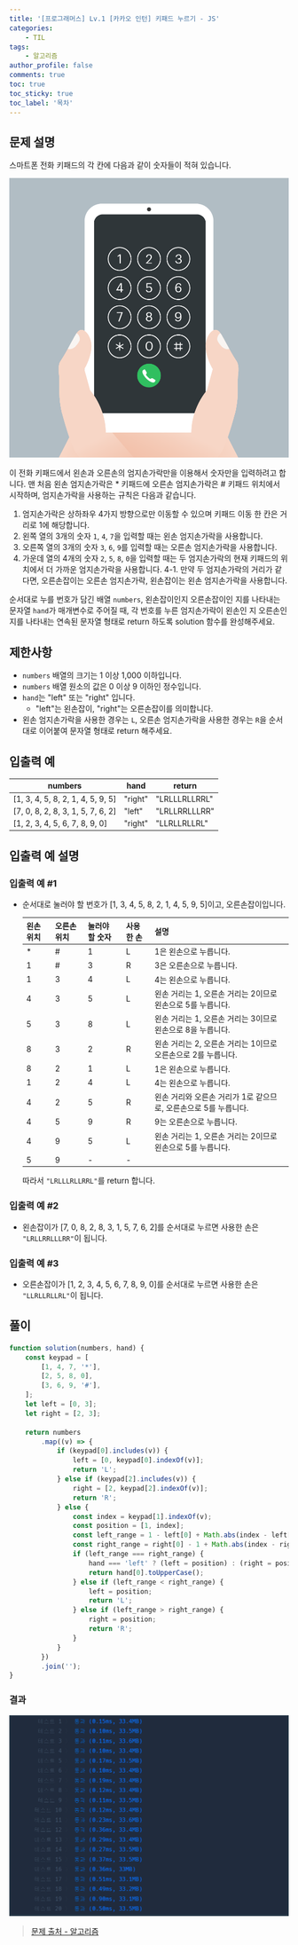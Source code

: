```yaml
---
title: '[프로그래머스] Lv.1 [카카오 인턴] 키패드 누르기 - JS'
categories:
    - TIL
tags:
    - 알고리즘
author_profile: false
comments: true
toc: true
toc_sticky: true
toc_label: '목차'
---
```


## 문제 설명

스마트폰 전화 키패드의 각 칸에 다음과 같이 숫자들이 적혀 있습니다.

![result](/assets/images/2023/09/17/algorithm-70-desc1.png)

이 전화 키패드에서 왼손과 오른손의 엄지손가락만을 이용해서 숫자만을 입력하려고 합니다.
맨 처음 왼손 엄지손가락은 \* 키패드에 오른손 엄지손가락은 # 키패드 위치에서 시작하며, 엄지손가락을 사용하는 규칙은 다음과 같습니다.

1. 엄지손가락은 상하좌우 4가지 방향으로만 이동할 수 있으며 키패드 이동 한 칸은 거리로 1에 해당합니다.
2. 왼쪽 열의 3개의 숫자 `1`, `4`, `7`을 입력할 때는 왼손 엄지손가락을 사용합니다.
3. 오른쪽 열의 3개의 숫자 `3`, `6`, `9`를 입력할 때는 오른손 엄지손가락을 사용합니다.
4. 가운데 열의 4개의 숫자 `2`, `5`, `8`, `0`을 입력할 때는 두 엄지손가락의 현재 키패드의 위치에서 더 가까운 엄지손가락을 사용합니다.
   4-1. 만약 두 엄지손가락의 거리가 같다면, 오른손잡이는 오른손 엄지손가락, 왼손잡이는 왼손 엄지손가락을 사용합니다.

순서대로 누를 번호가 담긴 배열 `numbers`, 왼손잡이인지 오른손잡이인 지를 나타내는 문자열 `hand`가 매개변수로 주어질 때, 각 번호를 누른 엄지손가락이 왼손인 지 오른손인 지를 나타내는 연속된 문자열 형태로 return 하도록 solution 함수를 완성해주세요.

## 제한사항

-   `numbers` 배열의 크기는 1 이상 1,000 이하입니다.
-   `numbers` 배열 원소의 값은 0 이상 9 이하인 정수입니다.
-   `hand`는 "left" 또는 "right" 입니다.
    -   "left"는 왼손잡이, "right"는 오른손잡이를 의미합니다.
-   왼손 엄지손가락을 사용한 경우는 `L`, 오른손 엄지손가락을 사용한 경우는 `R`을 순서대로 이어붙여 문자열 형태로 return 해주세요.

## 입출력 예

| numbers                           | hand    | return        |
| --------------------------------- | ------- | ------------- |
| [1, 3, 4, 5, 8, 2, 1, 4, 5, 9, 5] | "right" | "LRLLLRLLRRL" |
| [7, 0, 8, 2, 8, 3, 1, 5, 7, 6, 2] | "left"  | "LRLLRRLLLRR" |
| [1, 2, 3, 4, 5, 6, 7, 8, 9, 0]    | "right" | "LLRLLRLLRL"  |

## 입출력 예 설명

### 입출력 예 #1

-   순서대로 눌러야 할 번호가 [1, 3, 4, 5, 8, 2, 1, 4, 5, 9, 5]이고, 오른손잡이입니다.

    | 왼손 위치 | 오른손 위치 | 눌러야 할 숫자 | 사용한 손 | 설명                                                             |
    | --------- | ----------- | -------------- | --------- | ---------------------------------------------------------------- |
    | \*        | #           | 1              | L         | 1은 왼손으로 누릅니다.                                           |
    | 1         | #           | 3              | R         | 3은 오른손으로 누릅니다.                                         |
    | 1         | 3           | 4              | L         | 4는 왼손으로 누릅니다.                                           |
    | 4         | 3           | 5              | L         | 왼손 거리는 1, 오른손 거리는 2이므로 왼손으로 5를 누릅니다.      |
    | 5         | 3           | 8              | L         | 왼손 거리는 1, 오른손 거리는 3이므로 왼손으로 8을 누릅니다.      |
    | 8         | 3           | 2              | R         | 왼손 거리는 2, 오른손 거리는 1이므로 오른손으로 2를 누릅니다.    |
    | 8         | 2           | 1              | L         | 1은 왼손으로 누릅니다.                                           |
    | 1         | 2           | 4              | L         | 4는 왼손으로 누릅니다.                                           |
    | 4         | 2           | 5              | R         | 왼손 거리와 오른손 거리가 1로 같으므로, 오른손으로 5를 누릅니다. |
    | 4         | 5           | 9              | R         | 9는 오른손으로 누릅니다.                                         |
    | 4         | 9           | 5              | L         | 왼손 거리는 1, 오른손 거리는 2이므로 왼손으로 5를 누릅니다.      |
    | 5         | 9           | -              | -         |                                                                  |

    따라서 `"LRLLLRLLRRL"`를 return 합니다.

### 입출력 예 #2

-   왼손잡이가 [7, 0, 8, 2, 8, 3, 1, 5, 7, 6, 2]를 순서대로 누르면 사용한 손은 `"LRLLRRLLLRR"`이 됩니다.

### 입출력 예 #3

-   오른손잡이가 [1, 2, 3, 4, 5, 6, 7, 8, 9, 0]를 순서대로 누르면 사용한 손은 `"LLRLLRLLRL"`이 됩니다.

## 풀이

```javascript
function solution(numbers, hand) {
    const keypad = [
        [1, 4, 7, '*'],
        [2, 5, 8, 0],
        [3, 6, 9, '#'],
    ];
    let left = [0, 3];
    let right = [2, 3];

    return numbers
        .map((v) => {
            if (keypad[0].includes(v)) {
                left = [0, keypad[0].indexOf(v)];
                return 'L';
            } else if (keypad[2].includes(v)) {
                right = [2, keypad[2].indexOf(v)];
                return 'R';
            } else {
                const index = keypad[1].indexOf(v);
                const position = [1, index];
                const left_range = 1 - left[0] + Math.abs(index - left[1]);
                const right_range = right[0] - 1 + Math.abs(index - right[1]);
                if (left_range === right_range) {
                    hand === 'left' ? (left = position) : (right = position);
                    return hand[0].toUpperCase();
                } else if (left_range < right_range) {
                    left = position;
                    return 'L';
                } else if (left_range > right_range) {
                    right = position;
                    return 'R';
                }
            }
        })
        .join('');
}
```

### 결과

![result](/assets/images/2023/09/17/algorithm-70-result.png)

> [문제 출처 - 알고리즘](https://school.programmers.co.kr/learn/courses/30/lessons/67256)
